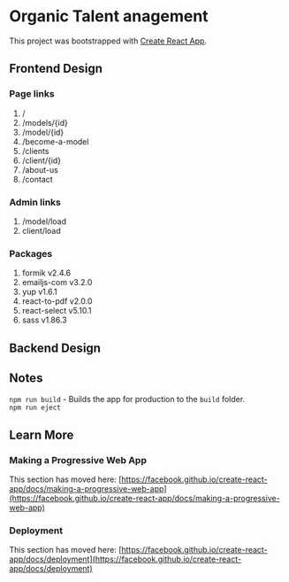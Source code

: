 # Organic Talent anagement

This project was bootstrapped with [Create React App](https://github.com/facebook/create-react-app).

## Frontend Design 
### Page links
1. /
2. /models/{id}
3. /model/{id}
4. /become-a-model
5. /clients
6. /client/{id}
7. /about-us
8. /contact

### Admin links
1. /model/load
2. client/load

### Packages
1. formik v2.4.6
2. emailjs-com v3.2.0
3. yup v1.6.1
4. react-to-pdf v2.0.0
5. react-select v5.10.1
6. sass v1.86.3

## Backend Design 

## Notes
`npm run build` - Builds the app for production to the `build` folder.\
`npm run eject`

## Learn More
### Making a Progressive Web App

This section has moved here: [https://facebook.github.io/create-react-app/docs/making-a-progressive-web-app](https://facebook.github.io/create-react-app/docs/making-a-progressive-web-app)

### Deployment

This section has moved here: [https://facebook.github.io/create-react-app/docs/deployment](https://facebook.github.io/create-react-app/docs/deployment)

